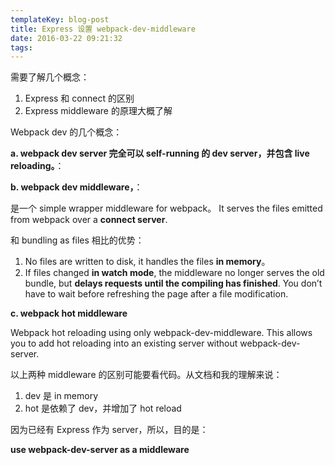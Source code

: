 ```yaml
---
templateKey: blog-post
title: Express 设置 webpack-dev-middleware
date: 2016-03-22 09:21:32
tags:
---
```


需要了解几个概念：

1. Express 和 connect 的区别
2. Express middleware 的原理大概了解

Webpack dev 的几个概念：

**a. webpack dev server 完全可以 self-running 的 dev server，并包含 live reloading。**：

**b. webpack dev middleware，**：

是一个 simple wrapper middleware for webpack。 It serves the files emitted from webpack over a **connect server**.

和 bundling as files 相比的优势：

1. No files are written to disk, it handles the files **in memory**。
2. If files changed **in watch mode**, the middleware no longer serves the old bundle, but **delays requests until the compiling has finished**. You don’t have to wait before refreshing the page after a file modification.

**c. webpack hot middleware**

Webpack hot reloading using only webpack-dev-middleware. This allows you to add hot reloading into an existing server without webpack-dev-server.

以上两种 middleware 的区别可能要看代码。从文档和我的理解来说：

1. dev 是 in memory
2. hot 是依赖了 dev，并增加了 hot reload

因为已经有 Express 作为 server，所以，目的是：

**use webpack-dev-server as a middleware**


